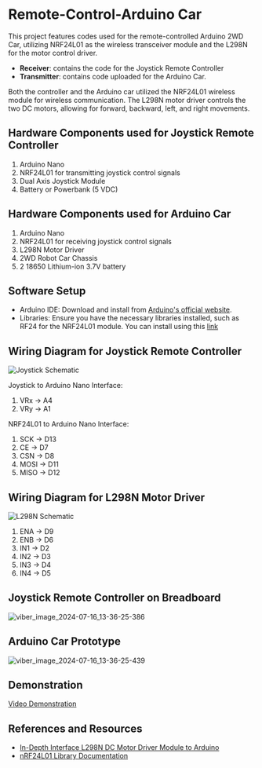 # Remote-Control-Arduino Car

This project features codes used for the remote-controlled Arduino 2WD Car, utilizing NRF24L01 as the wireless transceiver module and the L298N for the motor control driver. 

- **Receiver**: contains the code for the Joystick Remote Controller
- **Transmitter**: contains code uploaded for the Arduino Car.

Both the controller and the Arduino car utilized the NRF24L01 wireless module for wireless communication. The L298N motor driver controls the two DC motors, allowing for forward, backward, left, and right movements. 

## Hardware Components used for Joystick Remote Controller
1. Arduino Nano
2. NRF24L01 for transmitting joystick control signals
3. Dual Axis Joystick Module
4. Battery or Powerbank (5 VDC)

## Hardware Components used for Arduino Car
1. Arduino Nano
2. NRF24L01 for receiving joystick control signals
3. L298N Motor Driver
4. 2WD Robot Car Chassis
5. 2 18650 Lithium-ion 3.7V battery

## Software Setup
- Arduino IDE: Download and install from [Arduino's official website](https://www.arduino.cc/en/software).
- Libraries: Ensure you have the necessary libraries installed, such as RF24 for the NRF24L01 module. You can install using this [link](https://github.com/nRF24/RF24)

## Wiring Diagram for Joystick Remote Controller
![Joystick Schematic](https://github.com/user-attachments/assets/66091d25-dc25-4db1-84fe-d9929f72de23)

Joystick to Arduino Nano Interface:
1. VRx -> A4
2. VRy -> A1

NRF24L01 to Arduino Nano Interface:
1. SCK -> D13
2. CE -> D7
3. CSN -> D8
4. MOSI -> D11
5. MISO -> D12

## Wiring Diagram for L298N Motor Driver
![L298N Schematic](https://github.com/user-attachments/assets/43abd3d0-466a-4b76-b3ff-d04c952eee42)

1. ENA -> D9
2. ENB -> D6
3. IN1 -> D2
4. IN2 -> D3
5. IN3 -> D4
6. IN4 -> D5

## Joystick Remote Controller on Breadboard
![viber_image_2024-07-16_13-36-25-386](https://github.com/user-attachments/assets/0007425b-7f91-4de2-a9e7-56f8799bc230)

## Arduino Car Prototype
![viber_image_2024-07-16_13-36-25-439](https://github.com/user-attachments/assets/0cf4a7f4-6c04-4f82-a708-6524077ae677)

## Demonstration
[Video Demonstration](https://drive.google.com/file/d/118HLv9Z6NCsTUOmWiickGnM8oJ8S1uIV/view?usp=sharing)

## References and Resources
- [In-Depth Interface L298N DC Motor Driver Module to Arduino](https://lastminuteengineers.com/l298n-dc-stepper-driver-arduino-tutorial/)
- [nRF24L01 Library Documentation](https://nrf24.github.io/RF24/)

